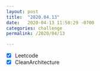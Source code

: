 ```yaml
---
layout: post
title:  "2020.04.13"
date:   2020-04-13 11:50:29 -0700
categories: challenge
permalink: /2020/04/13

---
```


- [x] Leetcode
- [x] CleanArchitecture 
